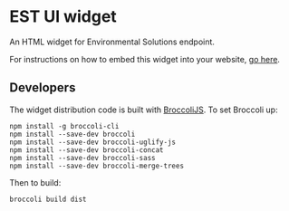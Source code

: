 # EST UI widget

An HTML widget for Environmental Solutions endpoint.

For instructions on how to embed this widget into your website, [go here](http://govwizely.github.io/est-ui-widget/).

## Developers

The widget distribution code is built with [BroccoliJS](https://github.com/broccolijs/broccoli). To set Broccoli up:

    npm install -g broccoli-cli
    npm install --save-dev broccoli
    npm install --save-dev broccoli-uglify-js
    npm install --save-dev broccoli-concat
    npm install --save-dev broccoli-sass
    npm install --save-dev broccoli-merge-trees

Then to build:

    broccoli build dist
